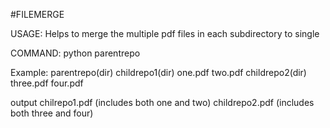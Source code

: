 #FILEMERGE


USAGE: Helps to merge the multiple pdf files in each subdirectory to single 

COMMAND: python parentrepo

Example:
   parentrepo(dir)
       childrepo1(dir)
          one.pdf
          two.pdf
       childrepo2(dir)
          three.pdf
          four.pdf


output
  chilrepo1.pdf (includes both one and two)
  childrepo2.pdf (includes both three and four)
     
